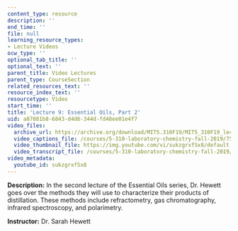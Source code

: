 ```yaml
---
content_type: resource
description: ''
end_time: ''
file: null
learning_resource_types:
- Lecture Videos
ocw_type: ''
optional_tab_title: ''
optional_text: ''
parent_title: Video Lectures
parent_type: CourseSection
related_resources_text: ''
resource_index_text: ''
resourcetype: Video
start_time: ''
title: 'Lecture 9: Essential Oils, Part 2'
uid: a87081b8-6843-d4d6-344d-fd48ee01e4f7
video_files:
  archive_url: https://archive.org/download/MIT5.310F19/MIT5_310F19_lec09_300k.mp4
  video_captions_file: /courses/5-310-laboratory-chemistry-fall-2019/7585cb3a2467541da29af0d8b8d40389_sukzgrxfSx8.vtt
  video_thumbnail_file: https://img.youtube.com/vi/sukzgrxfSx8/default.jpg
  video_transcript_file: /courses/5-310-laboratory-chemistry-fall-2019/25cb4fedaf13b9208b6870fd5e738d5a_sukzgrxfSx8.pdf
video_metadata:
  youtube_id: sukzgrxfSx8
---
```


**Description:** In the second lecture of the Essential Oils series, Dr. Hewett goes over the methods they will use to characterize their products of distillation. These methods include refractometry, gas chromatography, infrared spectroscopy, and polarimetry. 

**Instructor:** Dr. Sarah Hewett




